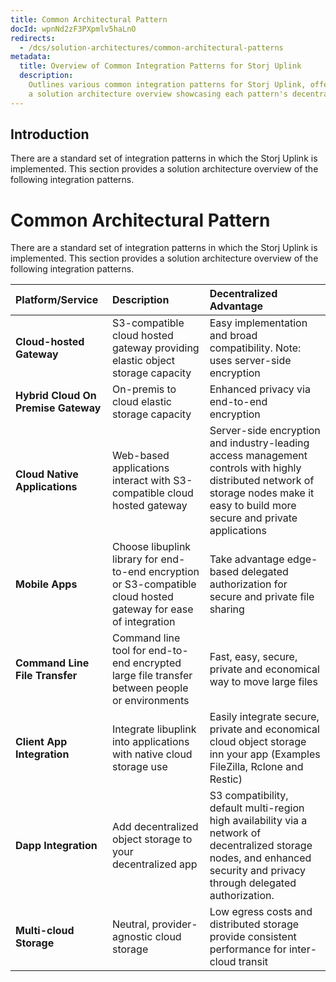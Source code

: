 ```yaml
---
title: Common Architectural Pattern
docId: wpnNd2zF3PXpmlv5haLnO
redirects:
  - /dcs/solution-architectures/common-architectural-patterns
metadata:
  title: Overview of Common Integration Patterns for Storj Uplink
  description:
    Outlines various common integration patterns for Storj Uplink, offering
    a solution architecture overview showcasing each pattern's decentralized advantage.
---
```


## Introduction

There are a standard set of integration patterns in which the Storj Uplink is implemented. This section provides a solution architecture overview of the following integration patterns.

# Common Architectural Pattern

There are a standard set of integration patterns in which the Storj Uplink is implemented. This section provides a solution architecture overview of the following integration patterns.

| Platform/Service                    | Description                                                                                                      | **Decentralized Advantage**                                                                                                                                                        |
| :---------------------------------- | :--------------------------------------------------------------------------------------------------------------- | :--------------------------------------------------------------------------------------------------------------------------------------------------------------------------------- |
| **Cloud-hosted Gateway**            | S3-compatible cloud hosted gateway providing elastic object storage capacity                                     | Easy implementation and broad compatibility. Note: uses server-side encryption                                                                                                     |
| **Hybrid Cloud On Premise Gateway** | On-premis to cloud elastic storage capacity                                                                      | Enhanced privacy via end-to-end encryption                                                                                                                                         |
| **Cloud Native Applications**       | Web-based applications interact with S3-compatible cloud hosted gateway                                          | Server-side encryption and industry-leading access management controls with highly distributed network of storage nodes make it easy to build more secure and private applications |
| **Mobile Apps**                     | Choose libuplink library for end-to-end encryption or S3-compatible cloud hosted gateway for ease of integration | Take advantage edge-based delegated authorization for secure and private file sharing                                                                                              |
| **Command Line File Transfer**      | Command line tool for end-to-end encrypted large file transfer between people or environments                    | Fast, easy, secure, private and economical way to move large files                                                                                                                 |
| **Client App Integration**          | Integrate libuplink into applications with native cloud storage use                                              | Easily integrate secure, private and economical cloud object storage inn your app (Examples FileZilla, Rclone and Restic)                                                          |
| **Dapp Integration**                | Add decentralized object storage to your decentralized app                                                       | S3 compatibility, default multi-region high availability via a network of decentralized storage nodes, and enhanced security and privacy through delegated authorization.          |
| **Multi-cloud Storage**             | Neutral, provider-agnostic cloud storage                                                                         | Low egress costs and distributed storage provide consistent performance for inter-cloud transit                                                                                    |
